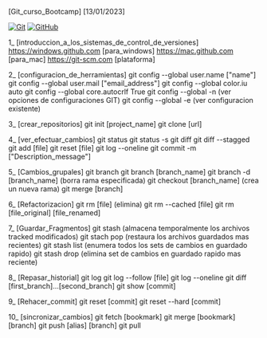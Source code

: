 [Git_curso_Bootcamp]
[13/01/2023]

[![Git](https://img.shields.io/badge/Git-2.37+-f14e32?style=for-the-badge&logo=git&logoColor=white&labelColor=101010)](https://git-scm.com/)
[![GitHub](https://img.shields.io/badge/GitHub-Web-blue?style=for-the-badge&logo=github&logoColor=white&labelColor=101010)](https://github.com/)

1_ [introduccion_a_los_sistemas_de_control_de_versiones]
    https://windows.github.com [para_windows]
    https://mac.github.com [para_mac]
    https://git-scm.com [plataforma]

2_  [configuracion_de_herramientas]
    git config --global user.name ["name"]
    git config --global user.mail ["email_address"]
    git config --global color.iu auto
    git config --global core.autocrlf True
    git config --global -n (ver opciones de configuraciones GIT)
    git config --global -e (ver configuracion existente)

3_ [crear_repositorios]
    git init [project_name]
    git clone [url]

4_ [ver_efectuar_cambios]
    git status
    git status -s
    git diff
    git diff --stagged
    git add [file]
    git reset [file]
    git log --oneline
    git commit -m ["Description_message"]

5_ [Cambios_grupales]
    git branch
    git branch [branch_name]
    git branch -d [branch_name] (borra rama especificada)
    git checkout [branch_name] (crea un nueva rama)
    git merge [branch]

6_ [Refactorizacion]
    git rm [file] (elimina)
    git rm --cached [file]
    git rm [file_original] [file_renamed]

7_ [Guardar_Fragmentos]
    git stash (almacena temporalmente los archivos tracked modificados)
    git stach pop (restaura los archivos guardados mas recientes)
    git stash list (enumera todos los sets de cambios en guardado rapido)
    git stash drop (elimina set de cambios en guardado rapido mas reciente)

8_ [Repasar_historial]
    git log
    git log --follow [file]
    git log --oneline
    git diff [first_branch]...[second_branch]
    git show [commit]

9_ [Rehacer_commit]
    git reset [commit]
    git reset --hard [commit]

10_ [sincronizar_cambios]
    git fetch [bookmark]
    git merge [bookmark] [branch]
    git push [alias] [branch]
    git pull
